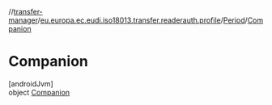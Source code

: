 //[transfer-manager](../../../../index.md)/[eu.europa.ec.eudi.iso18013.transfer.readerauth.profile](../../index.md)/[Period](../index.md)/[Companion](index.md)

# Companion

[androidJvm]\
object [Companion](index.md)
